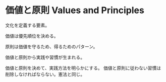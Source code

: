 # 価値と原則 Values and Principles

文化を定義する要素。

価値は優先順位を決める。

原則は価値を守るため、得るためのパターン。

価値と原則から実践や習慣が生まれる。

価値と原則を決めて、実践方法を明らかにする。
価値と原則に従わない習慣は削除しなければならない。憲法と同じ。

